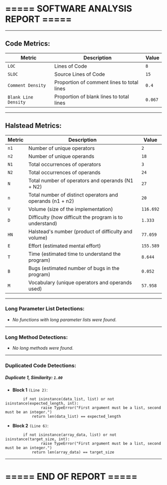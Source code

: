# ===== SOFTWARE ANALYSIS REPORT =====

---
## Code Metrics:

| Metric | Description | Value |
|--------|-------------|-------|
| `LOC` | Lines of Code | `8` |
| `SLOC` | Source Lines of Code | `15` |
| `Comment Density` | Proportion of comment lines to total lines | `0.4` |
| `Blank Line Density` | Proportion of blank lines to total lines | `0.067` |

---
## Halstead Metrics:

| Metric | Description | Value |
|--------|-------------|-------|
| `n1` | Number of unique operators | `2` |
| `n2` | Number of unique operands | `18` |
| `N1` | Total occurrences of operators | `3` |
| `N2` | Total occurrences of operands | `24` |
| `N` | Total number of operators and operands (N1 + N2) | `27` |
| `n` | Total number of distinct operators and operands (n1 + n2) | `20` |
| `V` | Volume (size of the implementation) | `116.692` |
| `D` | Difficulty (how difficult the program is to understand) | `1.333` |
| `HN` | Halstead's number (product of difficulty and volume) | `77.059` |
| `E` | Effort (estimated mental effort) | `155.589` |
| `T` | Time (estimated time to understand the program) | `8.644` |
| `B` | Bugs (estimated number of bugs in the program) | `0.052` |
| `M` | Vocabulary (unique operators and operands used) | `57.958` |


---
### Long Parameter List Detections:

  - *No functions with long parameter lists were found.*

---
### Long Method Detections:

  - *No long methods were found.*

---
### Duplicated Code Detections:

##### Duplicate 1, **Similarity**: `1.00`
 - **Block 1** `(Line 2)`:
```
        if not isinstance(data_list, list) or not isinstance(expected_length, int):
                raise TypeError("First argument must be a list, second must be an integer.")
            return len(data_list) == expected_length
```
 - **Block 2** `(Line 6)`:
```
        if not isinstance(array_data, list) or not isinstance(target_size, int):
                raise TypeError("First argument must be a list, second must be an integer.")
            return len(array_data) == target_size
```

---
# ===== END OF REPORT =====
